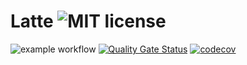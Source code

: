 # Latte ![MIT license](https://img.shields.io/badge/license-MIT-blue.svg)

![example workflow](https://github.com/Julien-Pires/latte/actions/workflows/main.yml/badge.svg)
[![Quality Gate Status](https://sonarcloud.io/api/project_badges/measure?project=Julien-Pires_Latte&metric=alert_status)](https://sonarcloud.io/summary/new_code?id=Julien-Pires_Latte)
[![codecov](https://codecov.io/gh/Julien-Pires/Latte/branch/main/graph/badge.svg?token=UMAHTTJWYR)](https://codecov.io/gh/Julien-Pires/Latte)